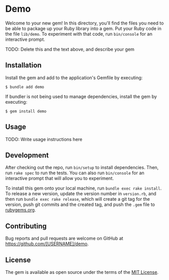 # Demo

Welcome to your new gem! In this directory, you'll find the files you need to be able to package up your Ruby library into a gem. Put your Ruby code in the file `lib/demo`. To experiment with that code, run `bin/console` for an interactive prompt.

TODO: Delete this and the text above, and describe your gem

## Installation

Install the gem and add to the application's Gemfile by executing:

    $ bundle add demo

If bundler is not being used to manage dependencies, install the gem by executing:

    $ gem install demo

## Usage

TODO: Write usage instructions here

## Development

After checking out the repo, run `bin/setup` to install dependencies. Then, run `rake spec` to run the tests. You can also run `bin/console` for an interactive prompt that will allow you to experiment.

To install this gem onto your local machine, run `bundle exec rake install`. To release a new version, update the version number in `version.rb`, and then run `bundle exec rake release`, which will create a git tag for the version, push git commits and the created tag, and push the `.gem` file to [rubygems.org](https://rubygems.org).

## Contributing

Bug reports and pull requests are welcome on GitHub at https://github.com/[USERNAME]/demo.

## License

The gem is available as open source under the terms of the [MIT License](https://opensource.org/licenses/MIT).
